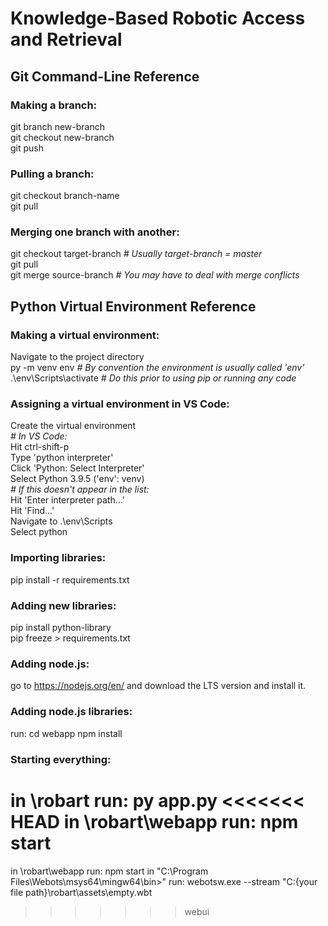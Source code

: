 # Knowledge-Based Robotic Access and Retrieval

## Git Command-Line Reference

### Making a branch:

git branch new-branch\
git checkout new-branch\
git push

### Pulling a branch:

git checkout branch-name\
git pull

### Merging one branch with another:

git checkout target-branch _# Usually target-branch = master_\
git pull\
git merge source-branch _# You may have to deal with merge conflicts_

## Python Virtual Environment Reference

### Making a virtual environment:

Navigate to the project directory\
py -m venv env _# By convention the environment is usually called 'env'_\
.\env\Scripts\activate _# Do this prior to using pip or running any code_

### Assigning a virtual environment in VS Code:

Create the virtual environment\
_# In VS Code:_\
Hit ctrl-shift-p\
Type 'python interpreter'\
Click 'Python: Select Interpreter'\
Select Python 3.9.5 ('env': venv)\
_# If this doesn't appear in the list:_\
Hit 'Enter interpreter path...'\
Hit 'Find...'\
Navigate to .\env\Scripts\
Select python

### Importing libraries:

pip install -r requirements.txt

### Adding new libraries:

pip install python-library\
pip freeze > requirements.txt

### Adding node.js:

go to https://nodejs.org/en/ and download the LTS version and install it.

### Adding node.js libraries:

run:
cd webapp
npm install

### Starting everything:

in \robart run: py app.py
<<<<<<< HEAD
in \robart\webapp run: npm start
=======
in \robart\webapp run: npm start
in "C:\Program Files\Webots\msys64\mingw64\bin>" run: webotsw.exe --stream "C:\{your file path}\robart\assets\empty.wbt
>>>>>>> webui

